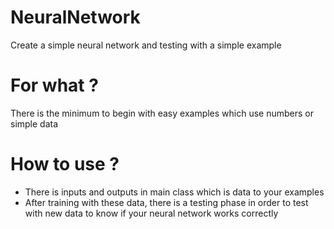 # NeuralNetwork
Create a simple neural network and testing with a simple example

# For what ? 
There is the minimum to begin with easy examples which use numbers or simple data

# How to use ?
- There is inputs and outputs in main class which is data to your examples
- After training with these data, there is a testing phase in order to test with new data to know if your neural network works correctly
